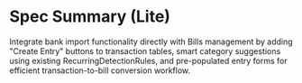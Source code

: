 # Spec Summary (Lite)

Integrate bank import functionality directly with Bills management by adding "Create Entry" buttons to transaction tables, smart category suggestions using existing RecurringDetectionRules, and pre-populated entry forms for efficient transaction-to-bill conversion workflow.